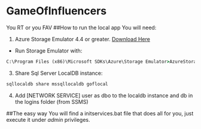# GameOfInfluencers
You RT or you FAV
##How to run the local app
You will need:
1. Azure Storage Emulator 4.4 or greater. [Download Here](https://azure.microsoft.com/en-us/downloads/)
* Run Storage Emulator with:
```bat
C:\Program Files (x86)\Microsoft SDKs\Azure\Storage Emulator>AzureStorageEmulator.exe start
```
3. Share Sql Server LocalDB instance:
```bat
sqllocaldb share mssqllocaldb goflocal
```
4. Add \[NETWORK SERVICE] user as dbo to the localdb instance and db in the logins folder (from SSMS)

##The easy way
You will find a initservices.bat file that does all for you, just execute it under *admin* privileges.